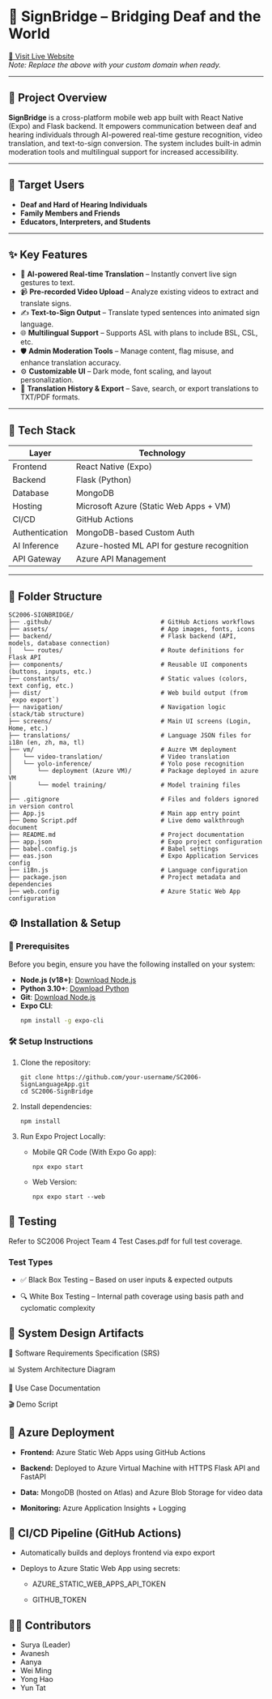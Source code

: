 # 📱 SignBridge – Bridging Deaf and the World

[🔗 Visit Live Website](https://nice-sand-0630da700.6.azurestaticapps.net/)  
*Note: Replace the above with your custom domain when ready.*

---

## 📌 Project Overview

**SignBridge** is a cross-platform mobile web app built with React Native (Expo) and Flask backend. It empowers communication between deaf and hearing individuals through AI-powered real-time gesture recognition, video translation, and text-to-sign conversion. The system includes built-in admin moderation tools and multilingual support for increased accessibility.

---

## 👥 Target Users

- **Deaf and Hard of Hearing Individuals**
- **Family Members and Friends**
- **Educators, Interpreters, and Students**

---

## ✨ Key Features

- 🧠 **AI-powered Real-time Translation** – Instantly convert live sign gestures to text.
- 📹 **Pre-recorded Video Upload** – Analyze existing videos to extract and translate signs.
- ✍️ **Text-to-Sign Output** – Translate typed sentences into animated sign language.
- 🌐 **Multilingual Support** – Supports ASL with plans to include BSL, CSL, etc.
- 🛡️ **Admin Moderation Tools** – Manage content, flag misuse, and enhance translation accuracy.
- ⚙️ **Customizable UI** – Dark mode, font scaling, and layout personalization.
- 📁 **Translation History & Export** – Save, search, or export translations to TXT/PDF formats.

---

## 🧱 Tech Stack

| Layer             | Technology                                      |
|-------------------|-------------------------------------------------|
| Frontend          | React Native (Expo)                             |
| Backend           | Flask (Python)                                  |
| Database          | MongoDB                                         |
| Hosting           | Microsoft Azure (Static Web Apps + VM)          |
| CI/CD             | GitHub Actions                                  |
| Authentication    | MongoDB-based Custom Auth                       |
| AI Inference      | Azure-hosted ML API for gesture recognition     |
| API Gateway       | Azure API Management                            |

---

## 📂 Folder Structure

```
SC2006-SIGNBRIDGE/
├── .github/                              # GitHub Actions workflows
├── assets/                               # App images, fonts, icons
├── backend/                              # Flask backend (API, models, database connection)
│   └── routes/                           # Route definitions for Flask API
├── components/                           # Reusable UI components (buttons, inputs, etc.)
├── constants/                            # Static values (colors, text config, etc.)
├── dist/                                 # Web build output (from `expo export`)
├── navigation/                           # Navigation logic (stack/tab structure)
├── screens/                              # Main UI screens (Login, Home, etc.)
├── translations/                         # Language JSON files for i18n (en, zh, ma, tl)
├── vm/                                   # Auzre VM deployment
│   └── video-translation/                # Video translation
│   └── yolo-inference/                   # Yolo pose recognition
│       └── deployment (Azure VM)/        # Package deployed in azure VM
│       └── model training/               # Model training files
│
├── .gitignore                            # Files and folders ignored in version control
├── App.js                                # Main app entry point
├── Demo Script.pdf                       # Live demo walkthrough document
├── README.md                             # Project documentation
├── app.json                              # Expo project configuration
├── babel.config.js                       # Babel settings
├── eas.json                              # Expo Application Services config
├── i18n.js                               # Language configuration
├── package.json                          # Project metadata and dependencies
├── web.config                            # Azure Static Web App configuration
```
## ⚙️ Installation & Setup

### 🔧 Prerequisites

Before you begin, ensure you have the following installed on your system:

- **Node.js (v18+)**: [Download Node.js](https://nodejs.org/)
- **Python 3.10+**: [Download Python](https://www.python.org/)
- **Git**: [Download Node.js](https://git-scm.com/)
- **Expo CLI**:
  ```bash
  npm install -g expo-cli
  ```

### 🛠 Setup Instructions
1. Clone the repository:
    ```
    git clone https://github.com/your-username/SC2006-SignLanguageApp.git
    cd SC2006-SignBridge
    ```
2. Install dependencies:
    ```
    npm install
    ```
3. Run Expo Project Locally:

    - Mobile QR Code (With Expo Go app):
        ```
        npx expo start
        ```
    - Web Version:
        ```
        npx expo start --web
        ```

## 🧪 Testing
Refer to SC2006 Project Team 4 Test Cases.pdf for full test coverage.

### Test Types
- ✅ Black Box Testing – Based on user inputs & expected outputs

- 🔍 White Box Testing – Internal path coverage using basis path and cyclomatic complexity

## 🧠 System Design Artifacts
🧾 Software Requirements Specification (SRS)

📊 System Architecture Diagram

📝 Use Case Documentation

🎬 Demo Script

## 🚀 Azure Deployment
- **Frontend:** Azure Static Web Apps using GitHub Actions

- **Backend:** Deployed to Azure Virtual Machine with HTTPS Flask API and FastAPI

- **Data:** MongoDB (hosted on Atlas) and Azure Blob Storage for video data

- **Monitoring:** Azure Application Insights + Logging

## 🔄 CI/CD Pipeline (GitHub Actions)
- Automatically builds and deploys frontend via expo export

- Deploys to Azure Static Web App using secrets:

    - AZURE_STATIC_WEB_APPS_API_TOKEN

    - GITHUB_TOKEN

## 👨‍💻 Contributors
- Surya (Leader)
- Avanesh
- Aanya
- Wei Ming
- Yong Hao
- Yun Tat

